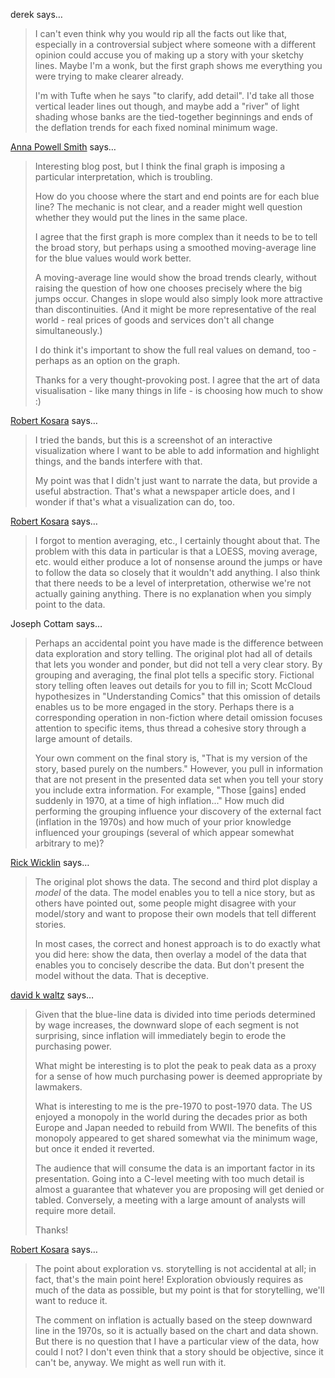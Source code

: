 derek says…
>	I can't even think why you would rip all the facts out like that, especially in a controversial subject where someone with a different opinion could accuse you of making up a story with your sketchy lines. Maybe I'm a wonk, but the first graph shows me everything you were trying to make clearer already. 
>	
>	I'm with Tufte when he says "to clarify, add detail". I'd take all those vertical leader lines out though, and maybe add a "river" of light shading whose banks are the tied-together beginnings and ends of the deflation trends for each fixed nominal minimum wage.

<a href="http://darkgreener.com" rel="nofollow noopener" target="_blank">Anna Powell Smith</a> says…
>	Interesting blog post, but I think the final graph is imposing a particular interpretation, which is troubling. 
>	
>	How do you choose where the start and end points are for each blue line? The mechanic is not clear, and a reader might well question whether they would put the lines in the same place. 
>	
>	I agree that the first graph is more complex than it needs to be to tell the broad story, but perhaps using a smoothed moving-average line for the blue values would work better. 
>	
>	A moving-average line would show the broad trends clearly, without raising the question of how one chooses precisely where the big jumps occur. Changes in slope would also simply look more attractive than discontinuities. (And it might be more representative of the real world - real prices of goods and services don't all change simultaneously.)
>	
>	I do think it's important to show the full real values on demand, too - perhaps as an option on the graph. 
>	
>	Thanks for a very thought-provoking post. I agree that the art of data visualisation - like many things in life - is choosing how much to show :)

<a href="/about" rel="nofollow noopener" target="_blank">Robert Kosara</a> says…
>	I tried the bands, but this is a screenshot of an interactive visualization where I want to be able to add information and highlight things, and the bands interfere with that.
>	
>	My point was that I didn't just want to narrate the data, but provide a useful abstraction. That's what a newspaper article does, and I wonder if that's what a visualization can do, too.

<a href="/about" rel="nofollow noopener" target="_blank">Robert Kosara</a> says…
>	I forgot to mention averaging, etc., I certainly thought about that. The problem with this data in particular is that a LOESS, moving average, etc. would either produce a lot of nonsense around the jumps or have to follow the data so closely that it wouldn't add anything. I also think that there needs to be a level of interpretation, otherwise we're not actually gaining anything. There is no explanation when you simply point to the data.

Joseph Cottam says…
>	Perhaps an accidental point you have made is the difference between data exploration and story telling. The original plot had all of details that lets you wonder and ponder, but did not tell a very clear story.  By grouping and averaging, the final plot tells a specific story. Fictional story telling often leaves out details for you to fill in; Scott McCloud hypothesizes in "Understanding Comics" that this omission of details enables us to be more engaged in the story.  Perhaps there is a corresponding operation in non-fiction where detail omission focuses attention to specific items, thus thread a cohesive story through a large amount of details.
>	
>	Your own comment on the final story is, "That is my version of the story, based purely on the numbers."  However, you pull in information that are not present in the presented data set when you tell your story you include extra information.  For example, "Those [gains] ended suddenly in 1970, at a time of high inflation..."  How much did performing the grouping influence your discovery of the external fact (inflation in the 1970s) and how much of your prior knowledge influenced your groupings (several of which appear somewhat arbitrary to me)?

<a href="http://blogs.sas.com/content/iml" rel="nofollow noopener" target="_blank">Rick Wicklin</a> says…
>	The original plot shows the data. The second and third plot display a <em>model</em> of the data. The model enables you to tell a nice story, but as others have pointed out, some people might disagree with your model/story and want to propose their own models that tell different stories.
>	
>	In most cases, the correct and honest approach is to do exactly what you did here: show the data, then overlay a model of the data that enables you to concisely describe the data. But don't present the model without the data. That is deceptive.

<a href="http://treasurycafe.blogspot.com" rel="nofollow noopener" target="_blank">david k waltz</a> says…
>	Given that the blue-line data is divided into time periods determined by wage increases, the downward slope of each segment is not surprising, since inflation will immediately begin to erode the purchasing power. 
>	
>	What might be interesting is to plot the peak to peak data as a proxy for a sense of how much purchasing power is deemed appropriate by lawmakers.
>	
>	What is interesting to me is the pre-1970 to post-1970 data. The US enjoyed a monopoly in the world during the decades prior as both Europe and Japan needed to rebuild from WWII. The benefits of this monopoly appeared to get shared somewhat via the minimum wage, but once it ended it reverted.
>	
>	The audience that will consume the data is an important factor in its presentation. Going into a C-level meeting with too much detail is almost a guarantee that whatever you are proposing will get denied or tabled. Conversely, a meeting with a large amount of analysts will require more detail.
>	
>	Thanks!

<a href="/about" rel="nofollow noopener" target="_blank">Robert Kosara</a> says…
>	The point about exploration vs. storytelling is not accidental at all; in fact, that's the main point here! Exploration obviously requires as much of the data as possible, but my point is that for storytelling, we'll want to reduce it.
>	
>	The comment on inflation is actually based on the steep downward line in the 1970s, so it is actually based on the chart and data shown. But there is no question that I have a particular view of the data, how could I not? I don't even think that a story should be objective, since it can't be, anyway. We might as well run with it.
